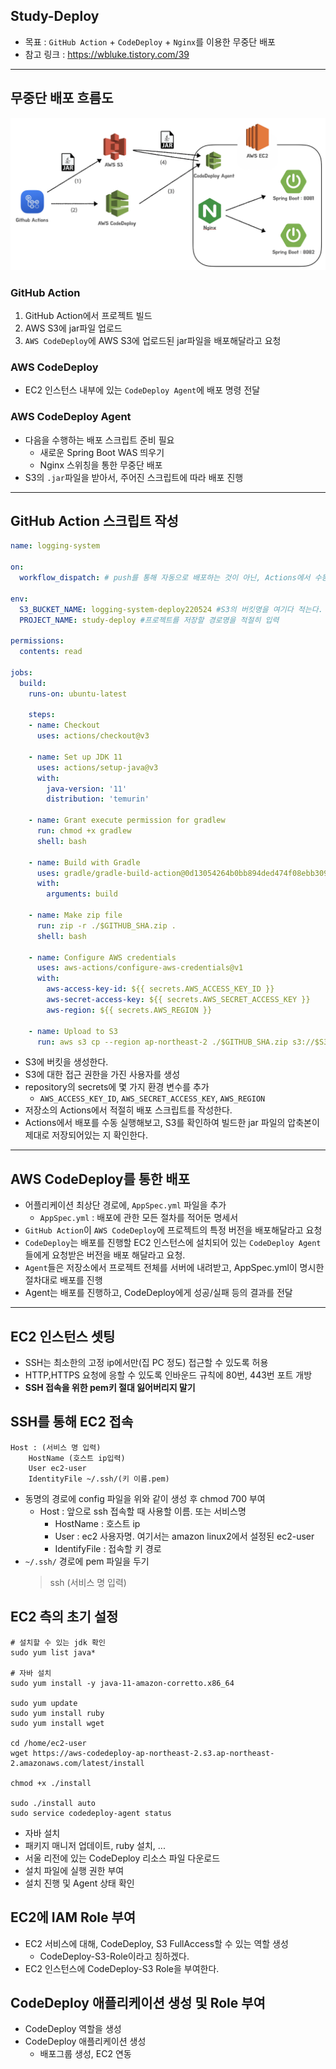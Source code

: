 
## Study-Deploy
- 목표 : `GitHub Action` + `CodeDeploy` + `Nginx`를 이용한 무중단 배포
- 참고 링크 : https://wbluke.tistory.com/39

---

## 무중단 배포 흐름도
![deploy.png](img/deploy.png)

### GitHub Action
1. GitHub Action에서 프로젝트 빌드
2. AWS S3에 jar파일 업로드
3. `AWS CodeDeploy`에 AWS S3에 업로드된 jar파일을 배포해달라고 요청

### AWS CodeDeploy
- EC2 인스턴스 내부에 있는 `CodeDeploy Agent`에 배포 명령 전달

### AWS CodeDeploy Agent
- 다음을 수행하는 배포 스크립트 준비 필요
  - 새로운 Spring Boot WAS 띄우기
  - Nginx 스위칭을 통한 무중단 배포
- S3의 `.jar`파일을 받아서, 주어진 스크립트에 따라 배포 진행

---

## GitHub Action 스크립트 작성
```yaml
name: logging-system

on:
  workflow_dispatch: # push를 통해 자동으로 배포하는 것이 아닌, Actions에서 수동으로 실행하여 배포하겠다는 뜻이다.

env:
  S3_BUCKET_NAME: logging-system-deploy220524 #S3의 버킷명을 여기다 적는다.
  PROJECT_NAME: study-deploy #프로젝트를 저장할 경로명을 적절히 입력

permissions:
  contents: read

jobs:
  build:
    runs-on: ubuntu-latest
    
    steps:
    - name: Checkout
      uses: actions/checkout@v3
      
    - name: Set up JDK 11
      uses: actions/setup-java@v3
      with:
        java-version: '11'
        distribution: 'temurin'
        
    - name: Grant execute permission for gradlew
      run: chmod +x gradlew
      shell: bash
        
    - name: Build with Gradle
      uses: gradle/gradle-build-action@0d13054264b0bb894ded474f08ebb30921341cee
      with:
        arguments: build
      
    - name: Make zip file
      run: zip -r ./$GITHUB_SHA.zip .
      shell: bash

    - name: Configure AWS credentials
      uses: aws-actions/configure-aws-credentials@v1
      with:
        aws-access-key-id: ${{ secrets.AWS_ACCESS_KEY_ID }}
        aws-secret-access-key: ${{ secrets.AWS_SECRET_ACCESS_KEY }}
        aws-region: ${{ secrets.AWS_REGION }}

    - name: Upload to S3
      run: aws s3 cp --region ap-northeast-2 ./$GITHUB_SHA.zip s3://$S3_BUCKET_NAME/$PROJECT_NAME/$GITHUB_SHA.zip
```
- S3에 버킷을 생성한다.
- S3에 대한 접근 권한을 가진 사용자를 생성
- repository의 secrets에 몇 가지 환경 변수를 추가
  - `AWS_ACCESS_KEY_ID`, `AWS_SECRET_ACCESS_KEY`, `AWS_REGION`
- 저장소의 Actions에서 적절히 배포 스크립트를 작성한다.
- Actions에서 배포를 수동 실행해보고, S3를 확인하여 빌드한 jar 파일의 압축본이 제대로 저장되어있는 지 확인한다.

---

## AWS CodeDeploy를 통한 배포

- 어플리케이션 최상단 경로에, `AppSpec.yml` 파일을 추가
  - `AppSpec.yml` : 배포에 관한 모든 절차를 적어둔 명세서
- `GitHub Action`이 `AWS CodeDeploy`에 프로젝트의 특정 버전을 배포해달라고 요청
- `CodeDeploy`는 배포를 진행할 EC2 인스턴스에 설치되어 있는 `CodeDeploy Agent`들에게 요청받은 버전을 배포 해달라고 요청.
- `Agent`들은 저장소에서 프로젝트 전체를 서버에 내려받고, AppSpec.yml이 명시한 절차대로 배포를 진행
- Agent는 배포를 진행하고, CodeDeploy에게 성공/실패 등의 결과를 전달

---

## EC2 인스턴스 셋팅
- SSH는 최소한의 고정 ip에서만(집 PC 정도) 접근할 수 있도록 허용
- HTTP,HTTPS 요청에 응할 수 있도록 인바운드 규칙에 80번, 443번 포트 개방
- **SSH 접속을 위한 pem키 절대 잃어버리지 말기**

## SSH를 통해 EC2 접속
```config
Host : (서비스 명 입력)
    HostName (호스트 ip입력)
    User ec2-user
    IdentityFile ~/.ssh/(키 이름.pem)
```
- 동명의 경로에 config 파일을 위와 같이 생성 후 chmod 700 부여
  - Host : 앞으로 ssh 접속할 때 사용할 이름. 또는 서비스명
    - HostName : 호스트 ip
    - User : ec2 사용자명. 여기서는 amazon linux2에서 설정된 ec2-user
    - IdentifyFile : 접속할 키 경로
- `~/.ssh/` 경로에 pem 파일을 두기
  > ssh (서비스 명 입력)

## EC2 측의 초기 설정
```
# 설치할 수 있는 jdk 확인
sudo yum list java*

# 자바 설치
sudo yum install -y java-11-amazon-corretto.x86_64

sudo yum update
sudo yum install ruby
sudo yum install wget

cd /home/ec2-user
wget https://aws-codedeploy-ap-northeast-2.s3.ap-northeast-2.amazonaws.com/latest/install

chmod +x ./install

sudo ./install auto
sudo service codedeploy-agent status
```
- 자바 설치
- 패키지 매니저 업데이트, ruby 설치, ...
- 서울 리전에 있는 CodeDeploy 리소스 파일 다운로드
- 설치 파일에 실행 권한 부여
- 설치 진행 및 Agent 상태 확인

## EC2에 IAM Role 부여
- EC2 서비스에 대해, CodeDeploy, S3 FullAccess할 수 있는 역할 생성
  - CodeDeploy-S3-Role이라고 칭하겠다.
- EC2 인스턴스에 CodeDeploy-S3 Role을 부여한다.

## CodeDeploy 애플리케이션 생성 및 Role 부여
- CodeDeploy 역할을 생성
- CodeDeploy 애플리케이션 생성
  - 배포그룹 생성, EC2 연동

